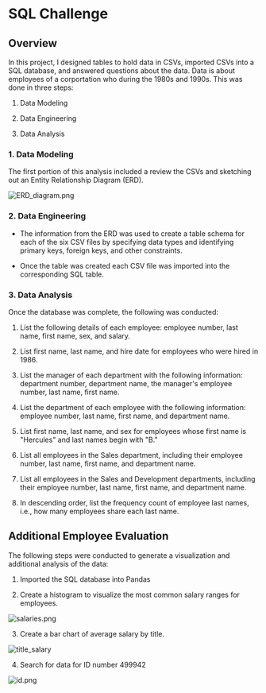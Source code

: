 # SQL Challenge

## Overview

In this project, I designed tables to hold data in CSVs, imported CSVs into a SQL database, and answered questions about the data. Data is about employees of a corportation who during the 1980s and 1990s. This was done in three steps:

1. Data Modeling

2. Data Engineering

3. Data Analysis

### 1. Data Modeling

The first portion of this analysis included a review the CSVs and sketching out an Entity Relationship Diagram (ERD). 

![ERD_diagram.png](https://github.com/kflores56/sql-challenge/blob/main/ERD/ERD_diagram.png?raw=true "ERD Diagram")

### 2. Data Engineering

* The information from the ERD was used  to create a table schema for each of the six CSV files by specifying data types and identifying primary keys, foreign keys, and other constraints.

* Once the table was created each CSV file was imported into the corresponding SQL table.

### 3. Data Analysis

Once the database was complete, the following was conducted:

1. List the following details of each employee: employee number, last name, first name, sex, and salary.

2. List first name, last name, and hire date for employees who were hired in 1986.

3. List the manager of each department with the following information: department number, department name, the manager's employee number, last name, first name.

4. List the department of each employee with the following information: employee number, last name, first name, and department name.

5. List first name, last name, and sex for employees whose first name is "Hercules" and last names begin with "B."

6. List all employees in the Sales department, including their employee number, last name, first name, and department name.

7. List all employees in the Sales and Development departments, including their employee number, last name, first name, and department name.

8. In descending order, list the frequency count of employee last names, i.e., how many employees share each last name.

## Additional Employee Evaluation

The following steps were conducted to generate a visualization and additional analysis of the data:

1. Imported the SQL database into Pandas

2. Create a histogram to visualize the most common salary ranges for employees.

![salaries.png](https://github.com/kflores56/sql-challenge/blob/main/Additional_Evaluation/images/salaries.png?raw=true)

3. Create a bar chart of average salary by title.

![title_salary](https://github.com/kflores56/sql-challenge/blob/main/Additional_Evaluation/images/title_salary.png?raw=true)

4. Search for data for ID number 499942

![id.png](https://github.com/kflores56/sql-challenge/blob/main/Additional_Evaluation/images/ID.png)




